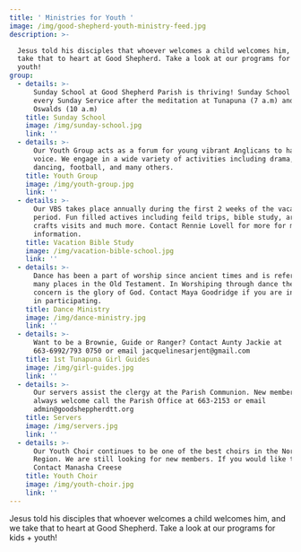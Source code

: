 ```yaml
---
title: ' Ministries for Youth '
image: /img/good-shepherd-youth-ministry-feed.jpg
description: >-

  Jesus told his disciples that whoever welcomes a child welcomes him, and we
  take that to heart at Good Shepherd. Take a look at our programs for kids +
  youth!
group:
  - details: >-
      Sunday School at Good Shepherd Parish is thriving! Sunday School meets
      every Sunday Service after the meditation at Tunapuna (7 a.m) and at St.
      Oswalds (10 a.m)
    title: Sunday School
    image: /img/sunday-school.jpg
    link: ''
  - details: >-
      Our Youth Group acts as a forum for young vibrant Anglicans to have a
      voice. We engage in a wide variety of activities including drama, Latin
      dancing, football, and many others.
    title: Youth Group
    image: /img/youth-group.jpg
    link: ''
  - details: >-
      Our VBS takes place annually during the first 2 weeks of the vacation
      period. Fun filled actives including feild trips, bible study, arts and
      crafts visits and much more. Contact Rennie Lovell for more for more
      information.
    title: Vacation Bible Study
    image: /img/vacation-bible-school.jpg
    link: ''
  - details: >-
      Dance has been a part of worship since ancient times and is referenced
      many places in the Old Testament. In Worshiping through dance the ultimate
      concern is the glory of God. Contact Maya Goodridge if you are interested
      in participating.
    title: Dance Ministry
    image: /img/dance-ministry.jpg
    link: ''
  - details: >-
      Want to be a Brownie, Guide or Ranger? Contact Aunty Jackie at
      663-6992/793 0750 or email jacquelinesarjent@gmail.com
    title: 1st Tunapuna Girl Guides
    image: /img/girl-guides.jpg
    link: ''
  - details: >-
      Our servers assist the clergy at the Parish Communion. New members are
      always welcome call the Parish Office at 663-2153 or email
      admin@goodsheppherdtt.org
    title: Servers
    image: /img/servers.jpg
    link: ''
  - details: >-
      Our Youth Choir continues to be one of the best choirs in the North East
      Region. We are still looking for new members. If you would like to join
      Contact Manasha Creese
    title: Youth Choir
    image: /img/youth-choir.jpg
    link: ''
---
```



Jesus told his disciples that whoever welcomes a child welcomes him, and we take that to heart at Good Shepherd. Take a look at our programs for kids + youth!
